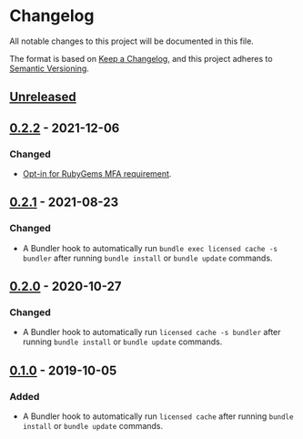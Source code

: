 # Changelog
All notable changes to this project will be documented in this file.

The format is based on [Keep a Changelog](https://keepachangelog.com/en/1.0.0/),
and this project adheres to [Semantic Versioning](https://semver.org/spec/v2.0.0.html).

## [Unreleased]

## [0.2.2] - 2021-12-06
### Changed
- [Opt-in for RubyGems MFA requirement](https://guides.rubygems.org/mfa-requirement-opt-in/).

## [0.2.1] - 2021-08-23
### Changed
- A Bundler hook to automatically run `bundle exec licensed cache -s bundler` after running `bundle install` or `bundle update` commands.

## [0.2.0] - 2020-10-27
### Changed
- A Bundler hook to automatically run `licensed cache -s bundler` after running `bundle install` or `bundle update` commands.

## [0.1.0] - 2019-10-05
### Added
- A Bundler hook to automatically run `licensed cache` after running `bundle install` or `bundle update` commands.

[Unreleased]: https://github.com/sergey-alekseev/bundler-licensed/compare/v0.2.2...HEAD
[0.2.2]: https://github.com/sergey-alekseev/bundler-licensed/releases/tag/v0.2.2
[0.2.1]: https://github.com/sergey-alekseev/bundler-licensed/releases/tag/v0.2.1
[0.2.0]: https://github.com/sergey-alekseev/bundler-licensed/releases/tag/v0.2.0
[0.1.0]: https://github.com/sergey-alekseev/bundler-licensed/releases/tag/v0.1.0
